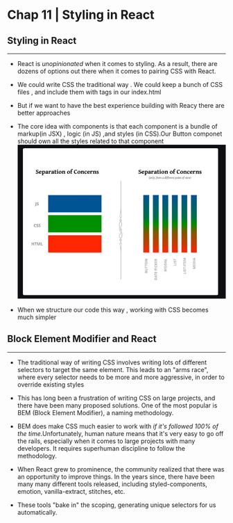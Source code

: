 # Chap 11 | Styling in React

## Styling in React

---



- React is *unopinionated* when it comes to styling. As a result, there are dozens of options out there when it comes to pairing CSS with React.

- We could write CSS the traditional way . We could keep a bunch of CSS files , and include them with <link> tags in our index.html

- But if we want to have the best experience building with Reacy there are better approaches

- The core idea with components is that each component is a bundle of markup(in JSX) , logic (in JS) ,and styles (in CSS).Our Button componet should own all the styles related to that component ![](../assets/seperation-of-concerns.png)

- When we structure our code this way , working with CSS becomes much simpler 

## Block Element Modifier and React

---

- The traditional way of writing CSS involves writing lots of different 
  selectors to target the same element. This leads to an "arms race", 
  where every selector needs to be more and more aggressive, in order to 
  override existing styles

- This has long been a frustration of writing CSS on large projects, and 
  there have been many proposed solutions. One of the most popular is BEM 
  (Block Element Modifier), a naming methodology.

- BEM does make CSS much easier to work with *if it's followed 100% of the time*.Unfortunately, human nature means that it's very easy to go off the 
  rails, especially when it comes to large projects with many developers. 
  It requires superhuman discipline to follow the methodology.

- When React grew to prominence, the community realized that there was an 
  opportunity to improve things. In the years since, there have been many 
  many different tools released, including styled-components, emotion, 
  vanilla-extract, stitches, etc.

- These tools "bake in" the scoping, generating unique selectors for us automatically.






